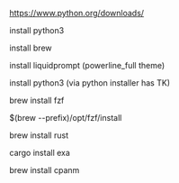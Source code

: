 https://www.python.org/downloads/

install python3

install brew

install liquidprompt (powerline_full theme)

install python3 (via python installer has TK)

brew install fzf

$(brew --prefix)/opt/fzf/install

brew install rust

cargo install exa

brew install cpanm
